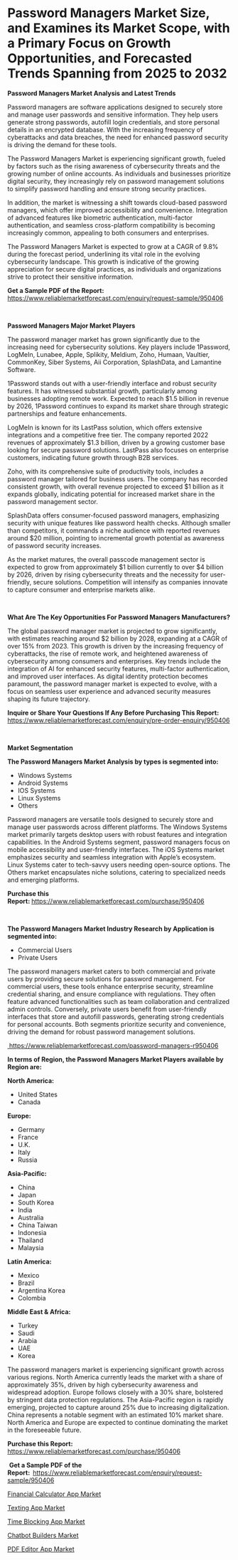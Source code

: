 <p><h1>Password Managers Market Size, and Examines its Market Scope, with a Primary Focus on Growth Opportunities, and Forecasted Trends Spanning from 2025 to 2032</h1></p><p><strong>Password Managers Market Analysis and Latest Trends</strong></p>
<p><p>Password managers are software applications designed to securely store and manage user passwords and sensitive information. They help users generate strong passwords, autofill login credentials, and store personal details in an encrypted database. With the increasing frequency of cyberattacks and data breaches, the need for enhanced password security is driving the demand for these tools.</p><p>The Password Managers Market is experiencing significant growth, fueled by factors such as the rising awareness of cybersecurity threats and the growing number of online accounts. As individuals and businesses prioritize digital security, they increasingly rely on password management solutions to simplify password handling and ensure strong security practices.</p><p>In addition, the market is witnessing a shift towards cloud-based password managers, which offer improved accessibility and convenience. Integration of advanced features like biometric authentication, multi-factor authentication, and seamless cross-platform compatibility is becoming increasingly common, appealing to both consumers and enterprises.</p><p>The Password Managers Market is expected to grow at a CAGR of 9.8% during the forecast period, underlining its vital role in the evolving cybersecurity landscape. This growth is indicative of the growing appreciation for secure digital practices, as individuals and organizations strive to protect their sensitive information.</p></p>
<p><strong>Get a Sample PDF of the Report:&nbsp;</strong> <a href="https://www.reliablemarketforecast.com/enquiry/request-sample/950406?utm_campaign=1906&utm_medium=2&utm_source=Github&utm_content=ia&utm_term=05032025&utm_id=password-managers">https://www.reliablemarketforecast.com/enquiry/request-sample/950406</a></p>
<p>&nbsp;</p>
<p><strong>Password Managers Major Market Players</strong></p>
<p><p>The password manager market has grown significantly due to the increasing need for cybersecurity solutions. Key players include 1Password, LogMeIn, Lunabee, Apple, Splikity, Meldium, Zoho, Humaan, Vaultier, CommonKey, Siber Systems, Aii Corporation, SplashData, and Lamantine Software.</p><p>1Password stands out with a user-friendly interface and robust security features. It has witnessed substantial growth, particularly among businesses adopting remote work. Expected to reach $1.5 billion in revenue by 2026, 1Password continues to expand its market share through strategic partnerships and feature enhancements.</p><p>LogMeIn is known for its LastPass solution, which offers extensive integrations and a competitive free tier. The company reported 2022 revenues of approximately $1.3 billion, driven by a growing customer base looking for secure password solutions. LastPass also focuses on enterprise customers, indicating future growth through B2B services.</p><p>Zoho, with its comprehensive suite of productivity tools, includes a password manager tailored for business users. The company has recorded consistent growth, with overall revenue projected to exceed $1 billion as it expands globally, indicating potential for increased market share in the password management sector.</p><p>SplashData offers consumer-focused password managers, emphasizing security with unique features like password health checks. Although smaller than competitors, it commands a niche audience with reported revenues around $20 million, pointing to incremental growth potential as awareness of password security increases.</p><p>As the market matures, the overall passcode management sector is expected to grow from approximately $1 billion currently to over $4 billion by 2026, driven by rising cybersecurity threats and the necessity for user-friendly, secure solutions. Competition will intensify as companies innovate to capture consumer and enterprise markets alike.</p></p>
<p>&nbsp;</p>
<p><strong>What Are The Key Opportunities For Password Managers Manufacturers?</strong></p>
<p><p>The global password manager market is projected to grow significantly, with estimates reaching around $2 billion by 2028, expanding at a CAGR of over 15% from 2023. This growth is driven by the increasing frequency of cyberattacks, the rise of remote work, and heightened awareness of cybersecurity among consumers and enterprises. Key trends include the integration of AI for enhanced security features, multi-factor authentication, and improved user interfaces. As digital identity protection becomes paramount, the password manager market is expected to evolve, with a focus on seamless user experience and advanced security measures shaping its future trajectory.</p></p>
<p><strong>Inquire or Share Your Questions If Any Before Purchasing This Report:</strong> <a href="https://www.reliablemarketforecast.com/enquiry/pre-order-enquiry/950406?utm_campaign=1906&utm_medium=2&utm_source=Github&utm_content=ia&utm_term=05032025&utm_id=password-managers">https://www.reliablemarketforecast.com/enquiry/pre-order-enquiry/950406</a></p>
<p>&nbsp;</p>
<p><strong>Market Segmentation</strong></p>
<p><strong>The Password Managers Market Analysis by types is segmented into:</strong></p>
<p><ul><li>Windows Systems</li><li>Android Systems</li><li>IOS Systems</li><li>Linux Systems</li><li>Others</li></ul></p>
<p><p>Password managers are versatile tools designed to securely store and manage user passwords across different platforms. The Windows Systems market primarily targets desktop users with robust features and integration capabilities. In the Android Systems segment, password managers focus on mobile accessibility and user-friendly interfaces. The iOS Systems market emphasizes security and seamless integration with Apple’s ecosystem. Linux Systems cater to tech-savvy users needing open-source options. The Others market encapsulates niche solutions, catering to specialized needs and emerging platforms.</p></p>
<p><strong>Purchase this Report:&nbsp;</strong><a href="https://www.reliablemarketforecast.com/purchase/950406?utm_campaign=1906&utm_medium=2&utm_source=Github&utm_content=ia&utm_term=05032025&utm_id=password-managers">https://www.reliablemarketforecast.com/purchase/950406</a></p>
<p>&nbsp;</p>
<p><strong>The Password Managers Market Industry Research by Application is segmented into:</strong></p>
<p><ul><li>Commercial Users</li><li>Private Users</li></ul></p>
<p><p>The password managers market caters to both commercial and private users by providing secure solutions for password management. For commercial users, these tools enhance enterprise security, streamline credential sharing, and ensure compliance with regulations. They often feature advanced functionalities such as team collaboration and centralized admin controls. Conversely, private users benefit from user-friendly interfaces that store and autofill passwords, generating strong credentials for personal accounts. Both segments prioritize security and convenience, driving the demand for robust password management solutions.</p></p>
<p><a href="https://www.reliablemarketforecast.com/password-managers-r950406?utm_campaign=1906&utm_medium=2&utm_source=Github&utm_content=ia&utm_term=05032025&utm_id=password-managers">&nbsp;https://www.reliablemarketforecast.com/password-managers-r950406</a></p>
<p><strong>In terms of Region, the Password Managers Market Players available by Region are:</strong></p>
<p>
    <p> <strong> North America: </strong>
        <ul>
            <li>United States</li>
            <li>Canada</li>
        </ul>
        </p> 
    <p> <strong> Europe: </strong>
        <ul>
            <li>Germany</li>
            <li>France</li>
            <li>U.K.</li>
            <li>Italy</li>
            <li>Russia</li>
        </ul>
        </p> 
    <p> <strong> Asia-Pacific: </strong>
        <ul>
            <li>China</li>
            <li>Japan</li>
            <li>South Korea</li>
            <li>India</li>
            <li>Australia</li>
            <li>China Taiwan</li>
            <li>Indonesia</li>
            <li>Thailand</li>
            <li>Malaysia</li>
        </ul>
        </p> 
    <p> <strong> Latin America: </strong>
        <ul>
            <li>Mexico</li>
            <li>Brazil</li>
            <li>Argentina Korea</li>
            <li>Colombia</li>
        </ul>
        </p> 
    <p> <strong> Middle East & Africa: </strong>
        <ul>
            <li>Turkey</li>
            <li>Saudi</li>
            <li>Arabia</li>
            <li>UAE</li>
            <li>Korea</li>
        </ul>
    </p>
    </p>
<p><p>The password managers market is experiencing significant growth across various regions. North America currently leads the market with a share of approximately 35%, driven by high cybersecurity awareness and widespread adoption. Europe follows closely with a 30% share, bolstered by stringent data protection regulations. The Asia-Pacific region is rapidly emerging, projected to capture around 25% due to increasing digitalization. China represents a notable segment with an estimated 10% market share. North America and Europe are expected to continue dominating the market in the foreseeable future.</p></p>
<p><strong>Purchase this Report: </strong><a href="https://www.reliablemarketforecast.com/purchase/950406?utm_campaign=1906&utm_medium=2&utm_source=Github&utm_content=ia&utm_term=05032025&utm_id=password-managers">https://www.reliablemarketforecast.com/purchase/950406</a></p>
<p>&nbsp;<strong>Get a Sample PDF of the Report:&nbsp;&nbsp;</strong><a href="https://www.reliablemarketforecast.com/enquiry/request-sample/950406?utm_campaign=1906&utm_medium=2&utm_source=Github&utm_content=ia&utm_term=05032025&utm_id=password-managers">https://www.reliablemarketforecast.com/enquiry/request-sample/950406</a></p>
<p><strong></strong></p>
<p><p><a href="https://github.com/akramisabtu/Market-Research-Report-List-1/blob/main/financial-calculator-app-market.md?utm_campaign=1906&utm_medium=2&utm_source=Github&utm_content=ia&utm_term=05032025&utm_id=password-managers">Financial Calculator App Market</a></p><p><a href="https://github.com/mcveathuane2/Market-Research-Report-List-1/blob/main/texting-app-market.md?utm_campaign=1906&utm_medium=2&utm_source=Github&utm_content=ia&utm_term=05032025&utm_id=password-managers">Texting App Market</a></p><p><a href="https://github.com/omduthkevork/Market-Research-Report-List-1/blob/main/time-blocking-app-market.md?utm_campaign=1906&utm_medium=2&utm_source=Github&utm_content=ia&utm_term=05032025&utm_id=password-managers">Time Blocking App Market</a></p><p><a href="https://github.com/rakowpleetj1/Market-Research-Report-List-1/blob/main/chatbot-builders-market.md?utm_campaign=1906&utm_medium=2&utm_source=Github&utm_content=ia&utm_term=05032025&utm_id=password-managers">Chatbot Builders Market</a></p><p><a href="https://github.com/buenayankobl/Market-Research-Report-List-1/blob/main/pdf-editor-app-market.md?utm_campaign=1906&utm_medium=2&utm_source=Github&utm_content=ia&utm_term=05032025&utm_id=password-managers">PDF Editor App Market</a></p></p>
